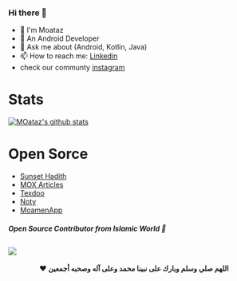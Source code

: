 ### Hi there 👋

- 🥽 I'm Moataz
- 🔭 An Android Developer
- 💬 Ask me about (Android, Kotlin, Java)
- 📫 How to reach me: [Linkedin](https://www.moataz-badawy/)
- check our communty [instagram](https://www.instagram.com/thecoderui/)

# Stats 
[![MOataz's github stats](https://github-readme-stats.vercel.app/api?username=MoatazBadawy&theme=gotham)](https://github.com/anuraghazra/github-readme-stats)


# Open Sorce

- [Sunset Hadith](https://github.com/MoatazBadawy/Sunset-hadith)
- [MOX Articles](https://github.com//MoatazBadawy/MOX/)
- [Texdoo](https://github.com/MoatazBadawy/Sunset-hadith)
- [Noty](https://github.com//MoatazBadawy/MOX/)
- [MoamenApp](https://github.com/MoatazBadawy/Sunset-hadith)
##### Open Source Contributor from <b>Islamic World<b> 💚
  
![](https://visitor-badge.glitch.me/badge?page_id=MoatazBadawy)
------------
<p align="center"> ❤️ اللهم صلي وسلم وبارك على نبينا محمد وعلى آله وصحبه أجمعين
